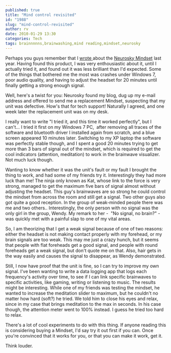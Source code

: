 ```yaml
---
published: true
title: "Mind control revisited"
id: "1988"
slug: "mind-control-revisited"
author: rv
date: 2010-01-29 13:30
categories: Tech
tags: brainnnnns,brainwashing,mind reading,mindset,neurosky
---
```

Perhaps you guys remember that I <a href="/blog/2009/12/13/mind-control-for-the-masses-neurosky-mindset/" target="_blank">wrote </a>about the <a href="http://www.neurosky.com/" target="_blank">Neurosky Mindset</a> last year. Having found this product, I was very enthousiastic about it, until I actually tried it, and found out it was less brilliant than I'd expected. Some of the things that bothered me the most was crashes under Windows 7, poor audio quality, and having to adjust the headset for 20 minutes until finally getting a strong enough signal.

Well, here's a twist for you: Neurosky found my blog, dug up my e-mail address and offered to send me a replacement Mindset, suspecting that my unit was defective. How's that for tech support! Naturally I agreed, and one week later the replacement unit was on my desk.

I really want to write "I tried it, and this time it worked perfectly", but I can't... I tried it first on my Windows 7 PC,  after removing all traces of the software and bluetooth driver I installed again from scratch, and a blue screen appeared 10 minutes later. Switching to my XP laptop the software was perfectly stable though, and I spent a good 20 minutes trying to get more than 3 bars of signal out of the mindset, which is required to get the cool indicators (attention, meditation) to work in the brainwave visualizer. Not much luck though.

Wanting to know whether it was the unit's fault or my fault I brought the thing to work, and had some of my friends try it. Interestingly they had more luck than me! The ninja only known as Kat, whose link to the force is very strong, managed to get the maximum five bars of signal almost without adjusting the headset. This guy's brainwaves are so strong he could control the mindset from across the room and still get a signal. Two other guys also got quite a good reception. In the group of weak-minded people there was me and two others.. Interestingly, the only person with no signal was the only girl in the group, Wendy. My remark to her -  "No signal, no brain?" - was quickly met with a painful slap to one of my vital areas.

So, I am theorizing that I get a weak signal because of one of two reasons: either the headset is not making contact properly with my forehead, or my brain signals are too weak. This may me just a crazy hunch, but it seems that people with flat foreheads get a good signal, and people with round foreheads get a weak signal, but don't quote me on that. Also, hair gets in the way easily and causes the signal to disappear, as Wendy demonstrated.

Still, I now have proof that the unit is fine, so I can try to improve my own signal. I've been wanting to write a data logging app that logs each frequency's activity over time, to see if I can link specific brainwaves to specific activities, like gaming, writing or listening to music. The results might be interesting. While one of my friends was testing the mindset, he wanted to increase the meditation slider to maximum, but he couldn't no matter how hard (soft?) he tried. We told him to close his eyes and relax, since in my case that brings meditation to the max in seconds. In his case though, the attention meter went to 100% instead. I guess he tried too hard to relax.

There's a lot of cool experiments to do with this thing. If anyone reading this is considering buying a Mindset, I'd say try it out first if you can. Once you're convinced that it works for you, or that you can make it work, get it.

Think louder.